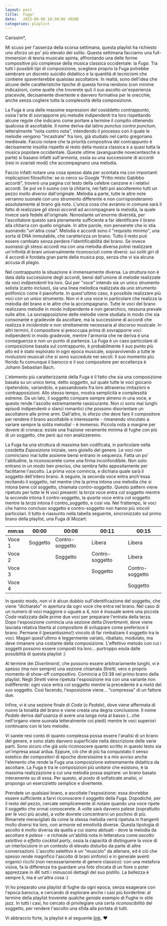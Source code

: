 ```yaml
---
layout: post
title:  Fuga!
date:   2022-06-06 18:30:00 +0200
categories: playlist
---
```


Carissim*,

Mi scuso per l'assenza della scorsa settimana, questa playlist ha richiesto uno sforzo un po' più elevato del solito. 
Questa settimana facciamo una full-immersion di teoria musicale spinta, affrontando una delle forme compositive più complesse della musica classica occidentale: la *Fuga*.
Tra tutti i possibili tipi di composizione, scegliere proprio la Fuga potrebbe sembrare un discreto suicidio didattico e la quantità di tecnicismi che contiene spaventerebbe qualsiasi ascoltatore. 
In realtà, sono dell'idea che alcune delle caratteristiche tipiche di questa forma rendono (con minime indicazioni, come quelle che troverete qui) il suo ascolto un'esperienza piacevole, decisamente divertente e davvero formativa per le orecchie, anche senza cogliere tutta la complessità della composizione.

La Fuga è una delle massime espressioni del cosiddetto *contrappunto*, ossia l'arte di sovrapporre più melodie indipendenti tra loro rispettando alcune regole che indicano come portare a termine il compito ottenendo qualcosa di ascoltabile. 
Il nome deriva dal latino _punctus contra punctum_, letteralmente "nota contro nota", intendendo il processo con il quale le melodie vengono "incastrate" fra loro, già studiato nel canto gregoriano medievale. 
Faccio notare che la priorità compositiva del contrappunto è decisamente insolita rispetto al resto della musica classica e a quasi tutta la musica popolare occidentale. 
Queste ultime (avanguardie novecentesche a parte) si basano infatti sull'armonia, ossia su una successione di accordi (resi in svariati modi) che accompagnano una melodia. 

Faccio infatti notare una cosa spesso data per scontata ma con importanti implicazioni filosofiche: se io cerco su Google "Fritto misto Gabibbo accordi", troverò una pagina col testo della celebre canzone e i relativi accordi. Se poi ve li suono con la chitarra, nei fatti poi ascolteremo tutti un pezzo *molto diverso* dall'originale. 
Melodia a parte, tutte le altre note verranno suonate con uno strumento differente e non corrisponderanno assolutamente al brano già noto. L'unica cosa che avranno in comune sarà il fatto di realizzare _gli stessi accordi_ ad accompagnare la melodia, la quale invece sarà fedele all'originale. 
Nonostante un'enorme diversità, per l'ascoltatore questo sarà pienamente sufficiente a far identificare il brano alla chitarra con quello originale. 
In altre parole, non penserete che io stia suonando "un'altra cosa". Melodia e accordi sono il "requisito minimo", una sorta di DNA immutabile, che caratterizza un brano. Tutto il resto può essere cambiato senza perdere l'identificabilità del brano.
Se invece suonassi gli stessi accordi ma con una melodia diversa potrei realizzare un'infinità di brani universalmente riconosciuti come diversi: sui soliti giri di 4 accordi è fondata gran parte della musica pop, senza che vi sia alcuna accusa di plagio.

Nel contrappunto la situazione è immensamente diversa. La struttura non è data dalla successione degli accordi, bensì dall'unione di melodie realizzate da voci _indipendenti_ tra loro.
Qui per "voce" intendo sia un unico strumento solista (canto incluso), sia una linea melodica realizzata da uno strumento polifonico come il pianoforte. In quest'ultimo caso, è possibile realizzare più voci con un unico strumento.
Non vi è una voce in particolare che realizza la melodia del brano e le altre che la accompagnano. Tutte le voci del brano realizzano melodie in modo indipendente e non gerarchico, nessuna prevale sulle altre.
La sovrapposizione delle melodie viene studiata in modo che sia consonante e gradevole da ascoltare, ma la successione di accordi che realizza è _incidentale_ e non strettamente necessaria al discorso musicale. In altri termini, il compositore si preoccupa prima di sovrapporre voci indipendenti in modo gradevole, mentre l'armonia che ne deriva è una conseguenza e non un punto di partenza.
La Fuga è un caso particolare di composizione basata sul contrappunto, è probabilmente il suo punto più alto ed è stato esplorato in ogni epoca musicale, sopravvivendo a tutte le rivoluzioni musicali che si sono succedute nei secoli. Il suo momento più florido fu comunque il barocco e il suo compositore per eccellenza è Johann Sebastian Bach.

L'elemento più caratterizzante della Fuga è il fatto che sia una composizione basata su un unico tema, detto _soggetto_, sul quale tutte le voci giocano ripetendolo, variandolo, e passandoselo fra loro attraverso imitazioni e contrapposizioni. Allo stesso tempo, mostra semplicità e complessità estreme. Da un lato, il soggetto compare sempre almeno in una voce, e questo rende l'ascolto estremamente rassicurante. Non ci sono mai lunghi episodi indipendenti o slanci romantici che possono disorientare un ascoltatore alle prime armi. Dall'altro, lo sforzo che deve fare il compositore per rendere il brano ascoltabile e interessante - rimanendo vincolato a variare sempre la solita melodia! - è immenso. Piccola nota a margine per dovere di cronaca: esiste una frazione veramente minima di fughe con più di un soggetto, che però qui non analizzeremo.

La Fuga ha una struttura di massima ben codificata, in particolare nella cosidetta _Esposizione_ iniziale, vero gioiello del genere. Le voci non cominciano mai tutte assieme bensì entrano in sequenza. Fatta un po' l'abitudine, la riconoscerete come una firma inconfondibile. Non solo: entrano in un modo ben preciso, che sembra fatto appositamente per facilitarne l'ascolto. La prima voce comincia, e dichiara quale sarà il soggetto dell'intero brano. A seguire, la seconda voce entra anch'essa recitando il soggetto, nel mentre che la prima intona una melodia che si intona bene col soggetto, chiamata _contro-soggetto_. Questo pattern viene ripetuto per tutte le N voci presenti: la _terza_ voce entra col soggetto mentre la _seconda_ intona il contro-soggetto, la _quarta_ voce entra col soggetto mentre la _terza_ intona il contro_soggetto, e così via. Nel frattempo, le voci che hanno concluso soggetto e contro-soggetto non hanno più vincoli particolari. Il tutto è riassunto nella tabella seguente, sincronizzato sul primo brano della playlist, una Fuga di Mozart:

| mm:ss | 00:00 | 00:06 | 00:11 | 00:15 | 
|------  | ------   | ------          | ------          |------           |
| Voce 1 | Soggetto | Contro-soggetto | Libera          | Libera          |
| Voce 2 |          | Soggetto        | Contro-soggetto | Libera          |
| Voce 3 |          |                 | Soggetto        | Contro-soggetto |
| Voce 4 |          |                 |                 | Soggetto        |

In questo modo, non vi è alcun dubbio sull'identificazione del soggetto, che viene "dichiarato" in apertura da ogni voce che entra nel brano. Nel caso di un numero di voci maggiore o uguale a 4, non è inusuale avere una piccola _Coda_ realizzata dalle prime due voci per preparare l'entrata della terza.
Dopo l'esposizione comincia una sezione detta _Divertimenti_, dove viene lasciata relativa libertà al compositore di sviluppare come preferisce il brano. Permane il (pesantissimo!) vincolo di far rimbalzare il soggetto tra le voci. Magari quest'ultimo è leggermente variato, ribaltato, modulato, ma deve rimanere una costante della composizione. L'effettivo metodo con cui i soggetti possono essere composti tra loro... purtroppo esula dalle possibilità di questa playlist :)

Al termine dei _Divertimenti_, che possono essere arbitrariamente lunghi, vi è spesso (ma non sempre) una sezione chiamata _Stretti_, vero e proprio momento di show-off compositivo. Comincia a 03:38 nel primo brano della playlist. Negli _Stretti_ viene ripetuta l'esposizione ma con una variante non indifferente: ogni voce entra col soggetto mentre la precedente è a _metà_ del suo soggetto. Così facendo, l'esposizione viene... "compressa" di un fattore due.

Infine, vi è una sezione finale di _Coda_ (o _Pedale_), dove viene affermata di nuovo la tonalità del brano e viene creata una degna conclusione. Il nome _Pedale_ deriva dall'usanza di avere una lunga nota al basso (...che nell'organo viene suonata letteralmente coi piedi) mentre le voci superiori continuano con le loro melodie.

Vi sarete resi conto di quanto complessa possa essere l'analisi di un brano del genere, e sono stato davvero superficiale nella descrizione delle varie parti. Sono sicuro che già solo riconoscere quanto scritto in questo testo sia un'impresa assai ardua.
Eppure, ciò che di più ha conquistato il senso estetico dei compositori di epoche diversissime è a mio avviso anche l'elemento che rende la Fuga una composizione estremamente didattica da ascoltare. La Fuga è tra le composizioni più _unitarie_ che esistono, è la massima realizzazione a cui una melodia possa aspirare: un brano basato interamente su di essa. Per questo, al posto di sofisticate analisi, vi propongo un esercizietto semplice e divertente.

Prendete un qualsiasi brano, e ascoltate l'esposizione: essa dovrebbe essere sufficiente a farvi riconoscere il soggetto della Fuga.
Dopodiché, per il resto del pezzo, cercate semplicemente di notare quando una voce ripete il soggetto che ormai conoscerete. A volte sarà davvero palese (soprattutto per le voci più acute), a volte dovrete concentrarvi un pochino di più. Rimarrete meravigliati da come la stessa melodia verrà ripetuta in frangenti molto diversi tra loro, con armonie ed emotività diverse. Questa tipologia di ascolto è molto diversa da quella a cui siamo abituati - dove la melodia da ascoltare è _palese_ - e richiede un'abilità nota in letteratura come _ascolto selettivo_ o _effetto cocktail party_, ossia la capacità di distinguere la voce di un interlocutore in un contesto di elevato disturbo da parte di altre conversazioni. L'ascolto selettivo è un "muscolo" da allenare, ed è ciò che spesso rende magnifico l'ascolto di brani sinfonici e in generale aventi organici ricchi (non necessariamente di genere classico): con una metafora visiva, fa la differenza tra guardare una foto sfocata di un fiore o poter apprezzare in 4K tutti i minuscoli dettagli del suo pistillo. La bellezza è sempre lì, ma è un'altra cosa :)

Vi ho preparato una playlist di fughe da ogni epoca, senza esagerare con l'epoca barocca, e cercando di esplorare anche i casi più borderline: al termine della playlist troverete qualche _geniale_ esempio di Fughe in stile jazz. In tutti i casi, ho cercato di privilegiare una certa _riconoscibilità_ del soggetto, per rendere l'ascolto una sfida alla portata di tutti.

Vi abbraccio forte, la playlist è al seguente [link](https://open.spotify.com/playlist/5aCkpm9nC8jaEdeAhv0Mgj?si=55bdc58ff4324639). ❤️
